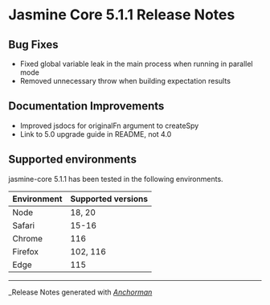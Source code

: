 # Jasmine Core 5.1.1 Release Notes

## Bug Fixes

* Fixed global variable leak in the main process when running in parallel mode
* Removed unnecessary throw when building expectation results

## Documentation Improvements

* Improved jsdocs for originalFn argument to createSpy
* Link to 5.0 upgrade guide in README, not 4.0

## Supported environments

jasmine-core 5.1.1 has been tested in the following environments.

| Environment       | Supported versions |
|-------------------|--------------------|
| Node              | 18, 20             |
| Safari            | 15-16              |
| Chrome            | 116                |
| Firefox           | 102, 116           |
| Edge              | 115                |


------

_Release Notes generated with _[Anchorman](http://github.com/infews/anchorman)_
